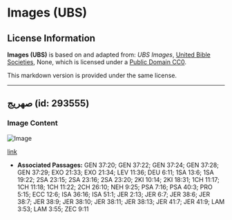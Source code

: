 # Images (UBS)

## License Information

**Images (UBS)** is based on and adapted from: _UBS Images_, [United Bible Societies](https://unitedbiblesocieties.org/), None, which is licensed under a [Public Domain CC0](https://creativecommons.org/public-domain/cc0/).

This markdown version is provided under the same license.



--------------------------------

## صهريج (id: 293555)

### Image Content

![Image](https://cdn.aquifer.bible/aquifer-content/resources/Media/WEB-0417_cistern.jpg)

[link](https://cdn.aquifer.bible/aquifer-content/resources/Media/WEB-0417_cistern.jpg)

* **Associated Passages:** GEN 37:20; GEN 37:22; GEN 37:24; GEN 37:28; GEN 37:29; EXO 21:33; EXO 21:34; LEV 11:36; DEU 6:11; 1SA 13:6; 1SA 19:22; 2SA 23:15; 2SA 23:16; 2SA 23:20; 2KI 10:14; 2KI 18:31; 1CH 11:17; 1CH 11:18; 1CH 11:22; 2CH 26:10; NEH 9:25; PSA 7:16; PSA 40:3; PRO 5:15; ECC 12:6; ISA 36:16; ISA 51:1; JER 2:13; JER 6:7; JER 38:6; JER 38:7; JER 38:9; JER 38:10; JER 38:11; JER 38:13; JER 41:7; JER 41:9; LAM 3:53; LAM 3:55; ZEC 9:11

